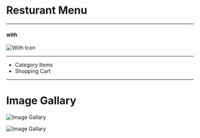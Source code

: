 # Resturant Menu

---

#### with 
![With Icon](https://skillicons.dev/icons?i=js,html,css)

---
* Category Items
* Shopping Cart

--- 

# Image Gallary
![Image Gallary](https://s8.uupload.ir/files/screenshot_2024-08-25_003450_paab.png)

![Image Gallary](https://s8.uupload.ir/files/screenshot_2024-08-25_003517_lv52.png)

